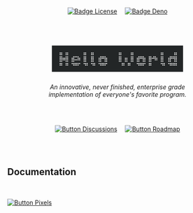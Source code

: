 

<br>

<div align = center>

[![Badge License]][License]   
[![Badge Deno]][Deno]

<br>

# <img src = 'Assets/Header.png' width = 300>

*An innovative, never finished, enterprise grade* <br>
*implementation of everyone's favorite program.*

<br>
<br>

[![Button Discussions]][Discussions]   
[![Button Roadmap]][Roadmap]

</div>

<br>
<br>

## Documentation

<br>

[![Button Pixels]][Pixels]

<br>


<!----------------------------------------------------------------------------->

[Discussions]: https://github.com/orgs/EnterpriseSoftwareProjectsFoundation/discussions 'Where you can discuss this project.'
[Deno]: https://deno.land/ 'The JavaScript runtime used for this project.'

[Roadmap]: Documentation/Roadmap.md
[Preview]: Assets/Preview.png
[License]: LICENSE 'This project is licensed under AGPLv3'
[Pixels]: Documentation/Pixels.md 'How pixels are rendered'

[#]: #


<!----------------------------------[ Badges ]--------------------------------->

[Badge License]: https://img.shields.io/badge/-AGPL3-015d93.svg?style=for-the-badge&labelColor=blue&logoColor=white&logo=GNU
[Badge Deno]: https://img.shields.io/badge/Deno-7c6c47.svg?style=for-the-badge&labelColor=A5915F&logoColor=white&logo=Deno


<!---------------------------------[ Buttons ]--------------------------------->

[Button Discussions]: https://img.shields.io/badge/Discussions-blue?style=for-the-badge&logoColor=white&logo=AskUbuntu
[Button Roadmap]: https://img.shields.io/badge/Roadmap-00A98F?style=for-the-badge&logoColor=white&logo=GoogleMaps
[Button Pixels]: https://img.shields.io/badge/Pixels-EF2D5E?style=for-the-badge&logoColor=white&logo=ROS